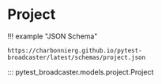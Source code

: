 # Project

!!! example "JSON Schema"

    https://charbonnierg.github.io/pytest-broadcaster/latest/schemas/project.json


::: pytest_broadcaster.models.project.Project

<style>
  .md-content__button {
    display: none;
  }
</style>
